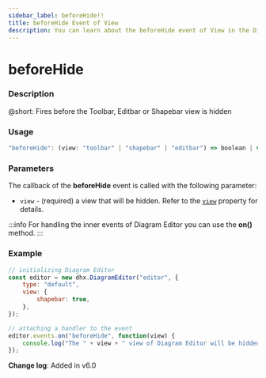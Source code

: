 ```yaml
---
sidebar_label: beforeHide!!
title: beforeHide Event of View
description: You can learn about the beforeHide event of View in the Diagram Editor documentation of the DHTMLX JavaScript Diagram library. Browse developer guides and API reference, try out code examples and live demos, and download a free 30-day evaluation version of DHTMLX Diagram.
---
```


# beforeHide

### Description

@short: Fires before the Toolbar, Editbar or Shapebar view is hidden

### Usage

~~~js
"beforeHide": (view: "toolbar" | "shapebar" | "editbar") => boolean | void;
~~~

### Parameters

The callback of the **beforeHide** event is called with the following parameter:

- `view` - (required) a view that will be hidden. Refer to the [`view`](api/diagram_editor/editor/config/view_property.md) property for details.

:::info
For handling the inner events of Diagram Editor you can use the **on()** method.
:::

### Example

~~~js {9-12}
// initializing Diagram Editor
const editor = new dhx.DiagramEditor("editor", {
    type: "default",
    view: {
        shapebar: true,
    },
});

// attaching a handler to the event
editor.events.on("beforeHide", function(view) {
    console.log("The " + view + " view of Diagram Editor will be hidden");
});
~~~

**Change log**: Added in v6.0

